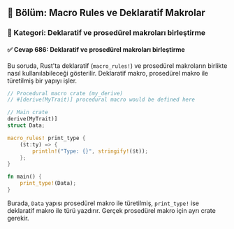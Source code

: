 ## 📘 Bölüm: Macro Rules ve Deklaratif Makrolar  
### 🔹 Kategori: Deklaratif ve prosedürel makroları birleştirme  
#### ✅ Cevap 686: Deklaratif ve prosedürel makroları birleştirme

Bu soruda, Rust'ta deklaratif (`macro_rules!`) ve prosedürel makroların birlikte nasıl kullanılabileceği gösterilir. Deklaratif makro, prosedürel makro ile türetilmiş bir yapıyı işler.

```rust
// Procedural macro crate (my_derive)
// #[derive(MyTrait)] procedural macro would be defined here

// Main crate
derive(MyTrait)]
struct Data;

macro_rules! print_type {
    ($t:ty) => {
        println!("Type: {}", stringify!($t));
    };
}

fn main() {
    print_type!(Data);
}
```
Burada, `Data` yapısı prosedürel makro ile türetilmiş, `print_type!` ise deklaratif makro ile türü yazdırır. Gerçek prosedürel makro için ayrı crate gerekir.
